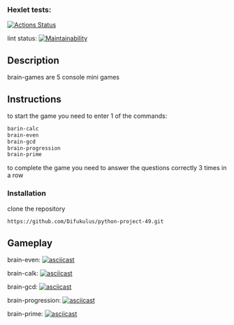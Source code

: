 
### Hexlet tests:
[![Actions Status](https://github.com/Difukulus/python-project-49/actions/workflows/hexlet-check.yml/badge.svg)](https://github.com/Difukulus/python-project-49/actions)

lint status:
[![Maintainability](https://api.codeclimate.com/v1/badges/1be6042500fe3a537f27/maintainability)](https://codeclimate.com/github/Difukulus/python-project-49/maintainability)

## Description

brain-games are 5 console mini games

## Instructions
to start the game you need to enter 1 of the commands:
```bash
barin-calc
brain-even
brain-gcd
brain-progression
brain-prime
```

to complete the game you need to answer the questions correctly 3 times in a row

### Installation

clone the repository
```bash
https://github.com/Difukulus/python-project-49.git
```
## Gameplay

brain-even:
[![asciicast](https://asciinema.org/a/iSzRldwFwlXcGgNEgmiJZgsUp.svg)](https://asciinema.org/a/iSzRldwFwlXcGgNEgmiJZgsUp)

brain-calk:
[![asciicast](https://asciinema.org/a/AK5ltbhWLYxnaGY61XPVcYZsg.svg)](https://asciinema.org/a/AK5ltbhWLYxnaGY61XPVcYZsg)

brain-gcd:
[![asciicast](https://asciinema.org/a/WS9PEl8rfnTl9cm3ORxzovyuE.svg)](https://asciinema.org/a/WS9PEl8rfnTl9cm3ORxzovyuE)

brain-progression:
[![asciicast](https://asciinema.org/a/7l6c7ZXlYKxp3GlVpPI1pmxKl.svg)](https://asciinema.org/a/7l6c7ZXlYKxp3GlVpPI1pmxKl)

brain-prime:
[![asciicast](https://asciinema.org/a/ii4yFzSMlHVAzHxUe54EaG6rP.svg)](https://asciinema.org/a/ii4yFzSMlHVAzHxUe54EaG6rP)



